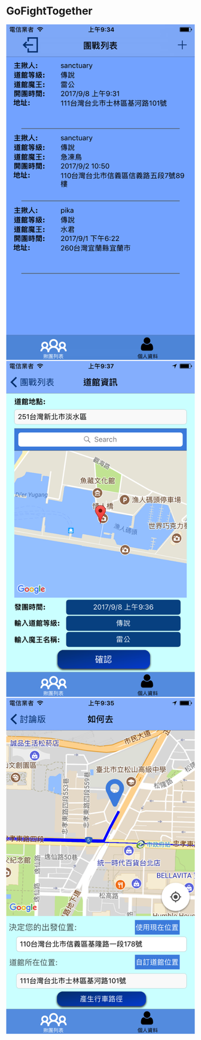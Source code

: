 # GoFightTogether 

![img](https://github.com/WeiTsungCheng/Project2/blob/master/Simulator%20Screen%20Shot%202017年9月8日%20上午9.34.47.png) ![img](https://github.com/WeiTsungCheng/Project2/blob/master/Simulator%20Screen%20Shot%202017年9月8日%20上午9.37.09.png) ![img](https://github.com/WeiTsungCheng/Project2/blob/master/Simulator%20Screen%20Shot%202017年9月8日%20上午9.35.50.png)
